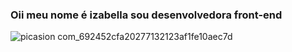 ### Oii meu nome é izabella sou desenvolvedora front-end 

<!--
**izabellafpassos/izabellafpassos** is a ✨ _special_ ✨ repository because its `README.md` (this file) appears on your GitHub profile.

Here are some ideas to get you started:

- 🔭 I’m currently working on ...
- 🌱 I’m currently learning ...
- 👯 I’m looking to collaborate on ...
- 🤔 I’m looking for help with ...
- 💬 Ask me about ...
- 📫 How to reach me: ...
- 😄 Pronouns: ...
- ⚡ Fun fact: ...
-->
![picasion com_692452cfa20277132123af1fe10aec7d](https://user-images.githubusercontent.com/85148228/187813534-7778fb1a-df69-4dbf-8938-6ff402b01afc.gif)
